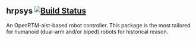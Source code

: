 hrpsys  [![Build Status](https://travis-ci.org/start-jsk/hrpsys.png)](https://travis-ci.org/start-jsk/hrpsys)
--------------

An OpenRTM-aist-based robot controller. This package is the most tailored for humanoid (dual-arm and/or biped) robots for historical reason.
